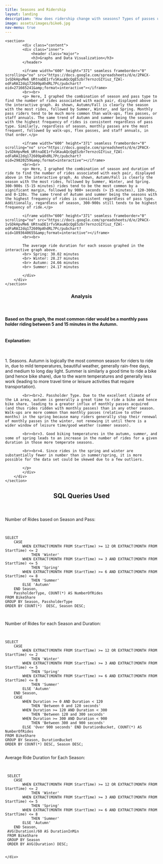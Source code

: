 ```yaml
---
title: Seasons and Ridership
layout: landing
description: 'How does ridership change with seasons? Types of passes used, trip duration, etc'
image: assets/images/bike6.jpg
nav-menu: true
---
```




<!-- Main -->
<div id="main">

<!-- One -->
<section id="two" class="spotlights">

	<section>
			<div class="content">
			<div class="inner">
				<header class="major">
				<h3>Graphs and Data Visualization</h3>
			</header>

			<iframe width="600" height="371" seamless frameborder="0" scrolling="no" src="https://docs.google.com/spreadsheets/d/e/2PACX-1vSDkHpvMe6_URtnaDE1rfvSKauAQcQgESzbr7ernzcGIYiuz_fZAl-odFaRAI2dq172609pAhdRL7Pc/pubchart?oid=271665241&amp;format=interactive"></iframe>				
			<br><br>
			<p> Here, I graphed the combination of season and pass type to find the number of rides associated with each pair, displayed above in the interactive graph. As shown, Autumn/Fall is clearly the season with the most rides, followed by Summer, Winter, and Spring. Monthly pass riders tend to be much more common than walk-ups, flex passes, or staff annuals. The same trend of Autumn and summer being the seasons with the highest frequency of rides is consistent regardless of pass type. Similarly, regardless of season, monthly passes are the most frequent, followed by walk-ups, flex passes, and staff annuals, in that order.</p>

			<iframe width="600" height="371" seamless frameborder="0" scrolling="no" src="https://docs.google.com/spreadsheets/d/e/2PACX-1vSDkHpvMe6_URtnaDE1rfvSKauAQcQgESzbr7ernzcGIYiuz_fZAl-odFaRAI2dq172609pAhdRL7Pc/pubchart?oid=29820259&amp;format=interactive"></iframe>
			<br><br>
			<p> Here, I graphed the combination of season and duration of ride to find the number of rides associated with each pair, displayed above in the interactive graph. As shown, Autumn/Fall is clearly the season with the most rides, followed by Summer, Winter, and Spring. 300-900s (5-15 minutes) rides tend to be the most common by a significant margin, followed by 900+ seconds (> 15 minutes), 120-300s, and 0-120s. The same trend of Autumn and summer being the seasons with the highest frequency of rides is consistent regardless of pass type. Additionally, regardless of season, 300-900s still tends to be highest frequency of ride.</p>

			<iframe width="600" height="371" seamless frameborder="0" scrolling="no" src="https://docs.google.com/spreadsheets/d/e/2PACX-1vSDkHpvMe6_URtnaDE1rfvSKauAQcQgESzbr7ernzcGIYiuz_fZAl-odFaRAI2dq172609pAhdRL7Pc/pubchart?oid=1893640655&amp;format=interactive"></iframe>
			<br><br>

			The average ride duration for each season graphed in the interactive graph above.
			<br> Spring: 30.02 minutes
			<br> Winter: 28.27 minutes
			<br> Autumn: 24.66 minutes
			<br> Summer: 24.17 minutes

			</div>
		</div>
	</section>
</section>


<!-- One -->
<section id="two" class="spotlights">
	<section>
			<div class="content">
			<div class="inner">
				<header class="major">
				<h3>Analysis</h3>
			</header>
			<b>Based on the graph, the most common rider would be a monthly pass holder riding between 5 and 15 minutes in the Autumn.</b>
			<br><br>
			<h4> Explanation: </h4>
			<br><p> 1. Seasons. Autumn is logically the most common season for riders to ride in, due to mild temperatures, beautiful weather, generally rain-free days, and medium to long day light. Summer is similarly a good time to ride a bike (and hence bike share), due to the warm temperatures and generally less work (leading to more travel time or leisure activities that require transportation).

			<br><br>2. Passholder Type. Due to the excellent climate of the LA area, autumn is generally a great time to ride a bike and hence bike share, leading to a greater influx of monthly passes acquired (and thus rides ridden with monthly passes) than in any other season. Walk-ups are more common than monthly passes (relative to other months) in the spring because many riders generally stop their renewal of monthly passes in the winter, not renewing it until there is a wider window of leisure time/good weather (summer season).

			<br><br>3. Good biking temperatures in the autumn, summer, and some of spring leads to an increase in the number of rides for a given duration in those more temperate seasons.

			<br><br>4. Since rides in the spring and winter are substantially fewer in number than in summer/spring, it is more possible for the data set could be skewed due to a few outliers.

			</p>
			</div>
		</div>
	</section>
</section>

<!-- Two -->
<section id="three">
	<div class="inner">
		<header class="major">
			<h2>SQL Queries Used</h2>
		</header>
Number of Rides based on Season and Pass:
<br><br>
<pre><code>
SELECT
	CASE
		WHEN EXTRACT(MONTH FROM StartTime) >= 12 OR EXTRACT(MONTH FROM StartTime) <= 2
			THEN 'Winter'
		WHEN EXTRACT(MONTH FROM StartTime) >= 3 AND EXTRACT(MONTH FROM StartTime) <= 5
			THEN 'Spring'
		WHEN EXTRACT(MONTH FROM StartTime) >= 6 AND EXTRACT(MONTH FROM StartTime) <= 8
			THEN 'Summer'
		ELSE 'Autumn'
	END Season,
	PassholderType, COUNT(*) AS NumberOfRides
FROM BikeShare
GROUP BY Season, PassholderType
ORDER BY COUNT(*)  DESC, Season DESC;

</code></pre>
Number of Rides for each Season and Duration:
<br><br>
<pre><code>
SELECT
	CASE
		WHEN EXTRACT(MONTH FROM StartTime) >= 12 OR EXTRACT(MONTH FROM StartTime) <= 2
			THEN 'Winter'
		WHEN EXTRACT(MONTH FROM StartTime) >= 3 AND EXTRACT(MONTH FROM StartTime) <= 5
			THEN 'Spring'
		WHEN EXTRACT(MONTH FROM StartTime) >= 6 AND EXTRACT(MONTH FROM StartTime) <= 8
			THEN 'Summer'
		ELSE 'Autumn'
	END Season,
	CASE
		WHEN Duration >= 0 AND Duration < 120
			THEN 'Between 0 and 120 seconds'
		WHEN Duration >= 120 AND Duration < 300
			THEN 'Between 120 and 300 seconds'
		WHEN Duration >= 300 AND Duration < 900
			THEN 'Between 300 and 900 seconds'
		ELSE 'Over 900 seconds' END DurationBucket, COUNT(*) AS NumberOfRides
FROM BikeShare
GROUP BY Season, DurationBucket
ORDER BY COUNT(*) DESC, Season DESC;
 </code></pre>
 Average Ride Duration for Each Season:
 <br><br>
 <pre><code>
 SELECT
 	CASE
 		WHEN EXTRACT(MONTH FROM StartTime) >= 12 OR EXTRACT(MONTH FROM StartTime) <= 2
 			THEN 'Winter'
 		WHEN EXTRACT(MONTH FROM StartTime) >= 3 AND EXTRACT(MONTH FROM StartTime) <= 5
 			THEN 'Spring'
 		WHEN EXTRACT(MONTH FROM StartTime) >= 6 AND EXTRACT(MONTH FROM StartTime) <= 8
 			THEN 'Summer'
 		ELSE 'Autumn'
 	END Season,
 AVG(Duration)/60 AS DurationInMin
 FROM BikeShare
 GROUP BY Season
 ORDER BY AVG(Duration) DESC;
  </code></pre>
	</div>
</section>

</div>
